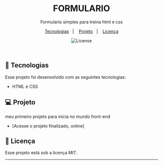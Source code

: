 <h1 align="center"> FORMULARIO </h1>

<p align="center"> Formulario simples para treina html e css <br/>
</p>

<p align="center">
  <a href="#-tecnologias">Tecnologias</a>&nbsp;&nbsp;&nbsp;|&nbsp;&nbsp;&nbsp;
  <a href="#-projeto">Projeto</a>&nbsp;&nbsp;&nbsp;|&nbsp;&nbsp;&nbsp;
  <a href="#memo-licença">Licença</a>
</p>

<p align="center">
  <img alt="License" src="https://img.shields.io/static/v1?label=license&message=MIT&color=49AA26&labelColor=000000">
</p>

<br>


## 🚀 Tecnologias

Esse projeto foi desenvolvido com as seguintes tecnologias:

- HTML e CSS

## 💻 Projeto
meu primeiro projeto para inicia no mundo front-end

- [Acesse o projeto finalizado, online]



## :wave: Licença

Esse projeto está sob a licença MIT.

---
